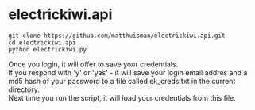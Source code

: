 # electrickiwi.api

```
git clone https://github.com/matthuisman/electrickiwi.api.git
cd electrickiwi.api
python electrickiwi.py
```
Once you login, it will offer to save your credentials.  
If you respond with 'y' or 'yes' - it will save your login email addres and a md5 hash of your password to a file called ek_creds.txt in the current directory.  
Next time you run the script, it will load your credentials from this file.
